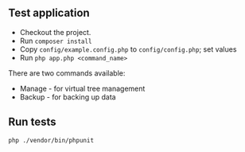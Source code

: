 ## Test application
- Checkout the project.
- Run `composer install`
- Copy `config/example.config.php` to `config/config.php`; set values
- Run `php app.php <command_name>`

There are two commands available:
- Manage - for virtual tree management
- Backup - for backing up data

## Run tests
`php ./vendor/bin/phpunit`